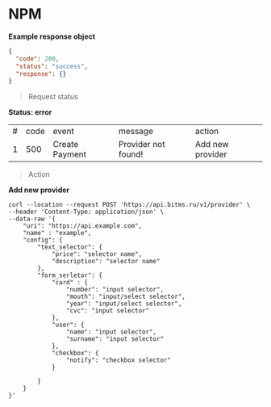 # NPM 

**Example response object**
````json
{
  "code": 200,
  "status": "success",
  "response": {}
}
````


> Request status

**Status: error**

|          |          |          |           |           |
|----------|----------|----------|-----------|-----------|
| # | code | event | message | action |
| 1 | 500 | Create Payment | Provider not found! | Add new provider | 

> Action

**Add new provider**
```http
curl --location --request POST 'https://api.bitms.ru/v1/provider' \
--header 'Content-Type: application/json' \
--data-raw '{
	"uri": "https://api.example.com",
	"name" : "example",
	"config": {
		"text_selector": {
			"price": "selector name",
			"description": "selector name"
		},
		"form_serletor": {
			"card" : {
				"number": "input selector",
				"mouth": "input/select selector",
				"year": "input/select selector",
				"cvc": "input selector"
			},
			"user": {
				"name": "input selector",
				"surname": "input selector"
			},
			"checkbox": {
				"notify": "checkbox selector"
			}
			
		}
	}
}'
```
